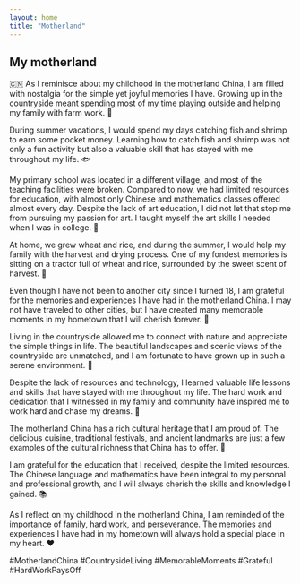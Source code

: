 ```yaml
---
layout: home
title: "Motherland"
---
```


## My motherland

🇨🇳 As I reminisce about my childhood in the motherland China, I am filled with nostalgia for the simple yet joyful memories I have. Growing up in the countryside meant spending most of my time playing outside and helping my family with farm work. 🌾

During summer vacations, I would spend my days catching fish and shrimp to earn some pocket money. Learning how to catch fish and shrimp was not only a fun activity but also a valuable skill that has stayed with me throughout my life. 🐟

My primary school was located in a different village, and most of the teaching facilities were broken. Compared to now, we had limited resources for education, with almost only Chinese and mathematics classes offered almost every day. Despite the lack of art education, I did not let that stop me from pursuing my passion for art. I taught myself the art skills I needed when I was in college. 🏫

At home, we grew wheat and rice, and during the summer, I would help my family with the harvest and drying process. One of my fondest memories is sitting on a tractor full of wheat and rice, surrounded by the sweet scent of harvest. 🌾

Even though I have not been to another city since I turned 18, I am grateful for the memories and experiences I have had in the motherland China. I may not have traveled to other cities, but I have created many memorable moments in my hometown that I will cherish forever. 🙏

Living in the countryside allowed me to connect with nature and appreciate the simple things in life. The beautiful landscapes and scenic views of the countryside are unmatched, and I am fortunate to have grown up in such a serene environment. 🌳

Despite the lack of resources and technology, I learned valuable life lessons and skills that have stayed with me throughout my life. The hard work and dedication that I witnessed in my family and community have inspired me to work hard and chase my dreams. 💪

The motherland China has a rich cultural heritage that I am proud of. The delicious cuisine, traditional festivals, and ancient landmarks are just a few examples of the cultural richness that China has to offer. 🥟

I am grateful for the education that I received, despite the limited resources. The Chinese language and mathematics have been integral to my personal and professional growth, and I will always cherish the skills and knowledge I gained. 📚

As I reflect on my childhood in the motherland China, I am reminded of the importance of family, hard work, and perseverance. The memories and experiences I have had in my hometown will always hold a special place in my heart. ❤️

#MotherlandChina #CountrysideLiving #MemorableMoments #Grateful #HardWorkPaysOff